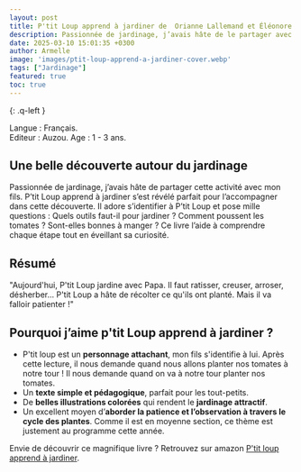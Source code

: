 ```yaml
---
layout: post
title: P'tit Loup apprend à jardiner de  Orianne Lallemand et Éléonore Thuillier
description: Passionnée de jardinage, j’avais hâte de le partager avec mon fils. P’tit Loup apprend à jardiner s’est révélé parfait pour l’accompagner. Il adore suivre ses aventures et comprendre chaque étape du jardinage tout en satisfaisant sa curiosité !
date: 2025-03-10 15:01:35 +0300
author: Armelle
image: 'images/ptit-loup-apprend-a-jardiner-cover.webp'
tags: ["Jardinage"]
featured: true
toc: true
---
```

{: .q-left }

Langue : Français.   
Editeur : Auzou.
Age : 1 - 3 ans.

## Une belle découverte autour du jardinage

Passionnée de jardinage, j’avais hâte de partager cette activité avec mon fils. P’tit Loup apprend à jardiner s’est révélé parfait pour l’accompagner dans cette découverte. Il adore s’identifier à P’tit Loup et pose mille questions : Quels outils faut-il pour jardiner ? Comment poussent les tomates ? Sont-elles bonnes à manger ? Ce livre l’aide à comprendre chaque étape tout en éveillant sa curiosité.

## Résumé

"Aujourd'hui, P'tit Loup jardine avec Papa. Il faut ratisser, creuser, arroser, désherber... P'tit Loup a hâte de récolter ce qu'ils ont planté. Mais il va falloir patienter !"

## Pourquoi j’aime p'tit Loup apprend à jardiner ?

- P'tit loup est un **personnage attachant**, mon fils s'identifie à lui. Après cette lecture, il nous demande quand nous allons planter nos tomates à notre tour ! Il nous demande quand on va à notre tour planter nos tomates. 
- Un **texte simple et pédagogique**, parfait pour les tout-petits.
- De **belles illustrations colorées** qui rendent le **jardinage attractif**.
- Un excellent moyen d’**aborder la patience et l’observation à travers le cycle des plantes**. Comme il est en moyenne section, ce thème est justement au programme cette année.

Envie de découvrir ce magnifique livre ? Retrouvez sur amazon [P'tit loup apprend à jardiner](https://amzn.to/4bQYUjJ).
